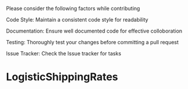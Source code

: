 Please consider the following factors while contributing

Code Style:
Maintain a consistent code style for readability 

Documentation:
Ensure well documented code for effective colloboration

Testing:
Thoroughly test your changes before committing a pull request

Issue Tracker:
Check the Issue tracker for tasks


# LogisticShippingRates
